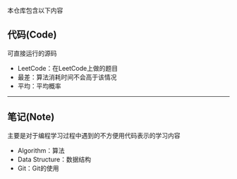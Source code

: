 本仓库包含以下内容

## 代码(Code)
可直接运行的源码

- LeetCode：在LeetCode上做的题目
- 最差：算法消耗时间不会高于该情况
- 平均：平均概率

----

## 笔记(Note)
主要是对于编程学习过程中遇到的不方便用代码表示的学习内容

- Algorithm：算法
- Data Structure：数据结构
- Git：Git的使用
